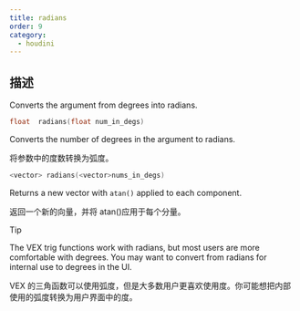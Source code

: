 ```yaml
---
title: radians
order: 9
category:
  - houdini
---
```

    
## 描述

Converts the argument from degrees into radians.

```c
float  radians(float num_in_degs)
```

Converts the number of degrees in the argument to radians.

将参数中的度数转换为弧度。

```c
<vector> radians(<vector>nums_in_degs)
```

Returns a new vector with `atan()` applied to each component.

返回一个新的向量，并将 atan()应用于每个分量。

Tip

The VEX trig functions work with radians, but most users are more comfortable
with degrees. You may want to convert from radians for internal use to degrees
in the UI.

VEX 的三角函数可以使用弧度，但是大多数用户更喜欢使用度。你可能想把内部使用的弧度转换为用户界面中的度。
